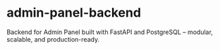 # admin-panel-backend
Backend for Admin Panel built with FastAPI and PostgreSQL – modular, scalable, and production-ready.
